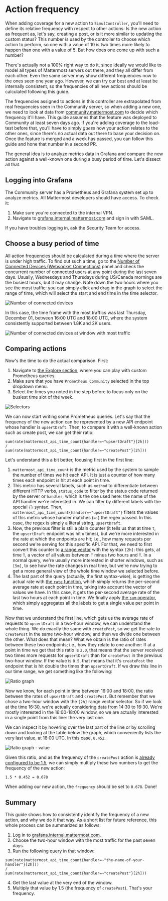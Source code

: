 # Action frequency

When adding coverage for a new action to `SimulController`, you'll need to define its relative frequency with respect to other actions: Is the new action as frequent as, let's say, creating a post, or is it more similar to updating the custom status? This number is used by the controller to choose which action to perform, so one with a value of 10 is two times more likely to happen than one with a value of 5. But how does one come up with such a number?

There's actually not a 100% right way to do it, since ideally we would like to model all types of Mattermost servers out there, and they all differ from each other. Even the same server may show different frequencies now to the ones seen one year ago. However, we can try our best and at least be internally consistent, so the frequencies of all new actions should be calculated following this guide.

The frequencies assigned to actions in this controller are extrapolated from real frequencies seen in the Community server, so when adding a new one, we need to look at data from [community.mattermost.com](https://community.mattermost.com) to decide which frequency it'll have. This guide assumes that the feature was deployed to Community at least seven days ago. If you're adding coverage to the load-test before that, you'll have to simply *guess* how your action relates to the other ones, since there's no actual data out there to base your decision on. Once the feature is merged and a week has passed, you can follow this guide and hone that number in a second PR.

The general idea is to analyze metrics data in Grafana and compare the new action against a well-known one during a busy period of time. Let's dissect all that.

## Logging into Grafana

The Community server has a Prometheus and Grafana system set up to analyze metrics. All Mattermost developers should have access. To check it:

1. Make sure you're connected to the internal VPN.
2. Navigate to [grafana.internal.mattermost.com](https://grafana.internal.mattermost.com) and sign in with SAML.

If you have troubles logging in, ask the Security Team for access.

## Choose a busy period of time

All action frequencies should be calculated during a time where the server is under high traffic. To find out such a time, go to the [Number of Connected Devices (Websocket Connections)](https://grafana.internal.mattermost.com/d/000000011/mattermost-performance-monitoring?orgId=4&refresh=5s&viewPanel=6&from=now-7d&to=now) panel and check the concurrent number of connected users at any point during the last seven days. Usually, Wednesdays and Thursdays during US/Canada mornings are the busiest hours, but it may change. Note down the two hours where you see the most traffic: you can simply click and drag in the graph to select the range of time, which will select the start and end time in the time selector.

![Number of connected devices](https://community.mattermost.com/files/5dz63kgi8id3mfdik6jy9zhddy/public?h=9tK_dYBYiKGyseJvrD3nxLf9EhGXxTcJThFGreJ0LMo)

In this case, the time frame with the most traffics was last Thursday, December 01, between 16:00 UTC and 18:00 UTC, where the system consistently supported between 1.8K and 2K users.

![Number of connected devices at window with most traffic](https://community.mattermost.com/files/jd5zupo3qp8tjxamfiotiqfgca/public?h=6VUIEGmLJmMf60ioL5v5vNfqwgGQMDZ8l9e1rshA2G4)

## Comparing actions

Now's the time to do the actual comparison. First:

1. Navigate to [the Explore section](https://grafana.internal.mattermost.com/explore), where you can play with custom Prometheus queries.
2. Make sure that you have `Prometheus Community` selected in the top dropdown menu.
3. Select the times you noted in the step before to focus only on the busiest time slot of the week.

![Selectors](https://community.mattermost.com/files/x3w8u54k8bfmjcxxrhkgm1h4ew/public?h=e0luDLAuSCUwKmQyzgHNqYD4w8Tt0wf7vWs0R0m53Fo)

We can now start writing some Prometheus queries. Let's say that the frequency of the new action can be represented by a new API endpoint whose handler is `upsertDraft`. Then, to compare it with a well-known action such as create post, we can get their ratio:

```promql
sum(rate(mattermost_api_time_count{handler=~"upsertDraft"}[2h]))
/
sum(rate(mattermost_api_time_count{handler=~"createPost"}[2h]))
```

Let's understand this a bit better, focusing first in the first line:

1. `mattermost_api_time_count` is the metric used by the system to sample the number of times we hit each API. It is just a counter of how many times each endpoint is hit at each point in time.
2. This metric has several labels, such as `method` to differentiate between different HTTP verbs, `status_code` to filter by the status code returned by the server or `handler`, which is the one used here: the name of the API handler we're interested in. We can filter by different labels with the special `{}` syntax. Then, `mattermost_api_time_count{handler=~"upsertDraft"}` filters the values of this metric whose handler matches (`=~`) the regex passed. In this case, the regex is simply a literal string, `upsertDraft`.
3. Now, the previous filter is still a plain counter (it tells us that at time `T`, the `upsertDraft` endpoint was hit `n` times), but we're more interested in the rate at which the endpoints are hit; i.e., how many requests per second we're serving for this specific API. For that, we need to first convert this counter to [a range vector](https://prometheus.io/docs/prometheus/latest/querying/basics/#range-vector-selectors) with the syntax `[2h]`: this gets, at time `T`, a vector of all values between `T` minus two hours and `T`. In a normal query, we're usually more interested in shorter windows, such as `[5m]`, to see how the rate changes in real time, but we're now trying to get a more general view of the whole time window we selected before.
4. The last part of the query (actually, the first syntax-wise), is getting the actual rate with [the `rate` function](https://prometheus.io/docs/prometheus/latest/querying/functions/#rate), which simply returns the per-second average rate at each point in time, taking into account the vector of values we have. In this case, it gets the per-second average rate of the last two hours at each point in time. We finally apply [the `sum` operator](https://prometheus.io/docs/prometheus/latest/querying/operators/#aggregation-operators), which simply aggregates all the labels to get a single value per point in time.

Now that we understand the first line, which gets us the average rate of requests to `upsertDraft` in a two-hour window, we can understand the whole thing. We do exactly the same with `createPost`, so we get the rate to `createPost` in the same two-hour window, and then we divide one between the other. What does that mean? What we obtain is the ratio of rates between these two endpoints; i.e., how they relate to one another: If at a point in time we get that this ratio is `2.0`, that means that the server received two times more requests for `upsertDraft` than for `createPost` in the previous two-hour window. If the value is `0.5`, that means that it's `createPost` the endpoint that is hit double the times than `upsertDraft`. If we draw this line in our time range, we get something like the following:

![Ratio graph](https://community.mattermost.com/files/nrr9zp4a87rp9x8dx66eej961e/public?h=vA0pV04TBVn7mS3wLCzvLxl-_SANGS6tx4i4hOJO5fs)

Now we know, for each point in time between 16:00 and 18:00, the ratio between the rates of `upsertDraft` and `createPost`. But remember that we chose a two-hour window with the `[2h]` range vector selector. So if we look at the time 16:30, we're actually considering data from 14:30 to 16:30. We're mostly interested in the 16:00-18:00 window, so we are actually interested in a single point from this line: the very last one.

We can inspect it by hovering over the last part of the line or by scrolling down and looking at the table below the graph, which conveniently lists the very last value, at 18:00 UTC. In this case, `0.452`.

![Ratio graph - value](https://community.mattermost.com/files/4rnwfgaq7idc9rtm45rye7f44w/public?h=UjBdpoIYymgbjLzgCHA6HIFofDBlIznIMEqpHia0GC0)

Given this ratio, and as the frequency of the `createPost` action is [already configured to be 1.5](https://github.com/mattermost/mattermost-load-test-ng/blob/master/loadtest/control/simulcontroller/controller.go#L125-L128), we can simply multiply these two numbers to get the frequency of the new action:

```
1.5 * 0.452 = 0.678
```

When adding our new action, the `frequency` should be set to `0.678`. Done!

## Summary

This guide shows how to consistently identify the frequency of a new action, and why we do it that way. As a short list for future reference, this whole process can be summarized as follows:

1. Log in to [grafana.internal.mattermost.com](https://grafana.internal.mattermost.com).
2. Choose the two-hour window with the most traffic for the past seven days.
3. Run the following query in that window:
```promql
sum(rate(mattermost_api_time_count{handler=~"the-name-of-your-handler"}[2h]))
/
sum(rate(mattermost_api_time_count{handler=~"createPost"}[2h]))
```
4. Get the last value at the very end of the window.
5. Multiply that value by 1.5 (the frequency of `createPost`). That's your frequency.
